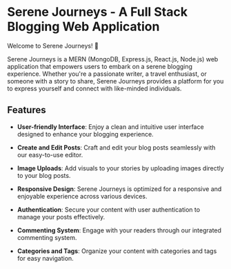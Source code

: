 # Serene Journeys - A Full Stack Blogging Web Application

Welcome to Serene Journeys! 🌟

Serene Journeys is a MERN (MongoDB, Express.js, React.js, Node.js) web application that empowers users to embark on a serene blogging experience. Whether you're a passionate writer, a travel enthusiast, or someone with a story to share, Serene Journeys provides a platform for you to express yourself and connect with like-minded individuals.

## Features

- **User-friendly Interface**: Enjoy a clean and intuitive user interface designed to enhance your blogging experience.

- **Create and Edit Posts**: Craft and edit your blog posts seamlessly with our easy-to-use editor.

- **Image Uploads**: Add visuals to your stories by uploading images directly to your blog posts.

- **Responsive Design**: Serene Journeys is optimized for a responsive and enjoyable experience across various devices.

- **Authentication**: Secure your content with user authentication to manage your posts effectively.

- **Commenting System**: Engage with your readers through our integrated commenting system.

- **Categories and Tags**: Organize your content with categories and tags for easy navigation.
